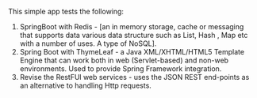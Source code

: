 This simple app tests the following:
1. SpringBoot with Redis - [an in memory storage, cache or messaging that supports data various data structure such as List, Hash , Map etc with a number of uses. A type of NoSQL].
2. Spring Boot with ThymeLeaf - a Java XML/XHTML/HTML5 Template Engine that can work both in web (Servlet-based) and non-web environments. Used to provide Spring Framework integration.
3. Revise the RestFUl web services - uses the JSON REST end-points as an alternative to handling Http requests.
